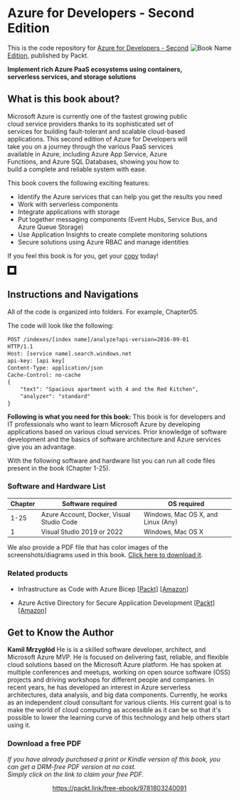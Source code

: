 # Azure for Developers - Second Edition

<a href="https://www.packtpub.com/product/azure-for-developers/9781803240091"><img src="https://images-na.ssl-images-amazon.com/images/I/41lydfdkWGL._SX403_BO1,204,203,200_.jpg" alt="Book Name" height="256px" align="right"></a>

This is the code repository for [Azure for Developers - Second Edition](https://www.packtpub.com/product/azure-for-developers/9781803240091), published by Packt.

**Implement rich Azure PaaS ecosystems using containers, serverless services, and storage solutions**

## What is this book about?
Microsoft Azure is currently one of the fastest growing public cloud service providers thanks to its sophisticated set of services for building fault-tolerant and scalable cloud-based applications.
This second edition of Azure for Developers will take you on a journey through the various PaaS services available in Azure, including Azure App Service, Azure Functions, and Azure SQL Databases, showing you how to build a complete and reliable system with ease.

This book covers the following exciting features: 
* Identify the Azure services that can help you get the results you need
* Work with serverless components
* Integrate applications with storage
* Put together messaging components (Event Hubs, Service Bus, and Azure Queue Storage)
* Use Application Insights to create complete monitoring solutions
* Secure solutions using Azure RBAC and manage identities

If you feel this book is for you, get your [copy](https://www.amazon.com/Azure-Developers-ecosystems-containers-serverless-dp-1803240091/dp/1803240091/ref=dp_ob_title_bk) today!

<a href="https://www.packtpub.com/?utm_source=github&utm_medium=banner&utm_campaign=GitHubBanner"><img src="https://raw.githubusercontent.com/PacktPublishing/GitHub/master/GitHub.png" alt="https://www.packtpub.com/" border="5" /></a>

## Instructions and Navigations
All of the code is organized into folders. For example, Chapter05.

The code will look like the following:
```
POST /indexes/[index name]/analyze?api-version=2016-09-01
HTTP/1.1
Host: [service name].search.windows.net
api-key: [api key]
Content-Type: application/json
Cache-Control: no-cache
{
    "text": "Spacious apartment with 4 and the Red Kitchen",
    "analyzer": "standard"
}
```

**Following is what you need for this book:**
This book is for developers and IT professionals who want to learn Microsoft Azure by developing applications based on various cloud services. Prior knowledge of software development and the basics of software architecture and Azure services give you an advantage.

With the following software and hardware list you can run all code files present in the book (Chapter 1-25).

### Software and Hardware List

| Chapter  | Software required                                      | OS required                       |
| -------- | -------------------------------------------------------| ----------------------------------|
| 1-25     | Azure Account, Docker, Visual Studio Code              | Windows, Mac OS X, and Linux (Any)|
| 1        | Visual Studio 2019 or 2022                             | Windows, Mac OS X                 |



We also provide a PDF file that has color images of the screenshots/diagrams used in this book. [Click here to download it](https://packt.link/IPgBV).

### Related products <Other books you may enjoy>
* Infrastructure as Code with Azure Bicep [[Packt]](https://www.packtpub.com/product/infrastructure-as-code-with-azure-bicep/9781801813747) [[Amazon]](https://www.amazon.com/Infrastructure-Code-Azure-Bicep-complexities/dp/1801813744/)

* Azure Active Directory for Secure Application Development [[Packt]](https://www.packtpub.com/product/azure-active-directory-for-secure-application-development/9781838646509) [[Amazon]](https://www.amazon.com/Active-Directory-Secure-Application-Development/dp/1838646507)

## Get to Know the Author
**Kamil Mrzygłód**
He is is a skilled software developer, architect, and Microsoft Azure MVP. He is focused on delivering fast, reliable, and flexible cloud solutions based on the Microsoft Azure platform. He has spoken at multiple conferences and meetups, working on open source software (OSS) projects and driving workshops for different people and companies. In recent years, he has developed an interest in Azure serverless architectures, data analysis, and big data components. Currently, he works as an independent cloud consultant for various clients. His current goal is to make the world of cloud computing as accessible as it can be so that it's possible to lower the learning curve of this technology and help others start using it.

### Download a free PDF

 <i>If you have already purchased a print or Kindle version of this book, you can get a DRM-free PDF version at no cost.<br>Simply click on the link to claim your free PDF.</i>
<p align="center"> <a href="https://packt.link/free-ebook/9781803240091">https://packt.link/free-ebook/9781803240091 </a> </p>